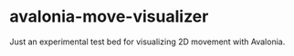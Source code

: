 # avalonia-move-visualizer
Just an experimental test bed for visualizing 2D movement with Avalonia.
